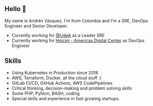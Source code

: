 ## Hello 👋

My name is Andrés Vásquez, I'm from Colombia and I'm a SRE, DevOps Engineer and Senior Developer.

* Currently working for [@UdeA](https://drai.udea.edu.co/) as a Leader SRE
* Currently working for [Holcim - Americas Digital Center](https://adc.holcim.com/) as DevOps Engineer
 
## Skills

* Using Kubernetes in Production since 2018
* AWS, Terraform, Docker, all the cloud stuff :) 
* GitLab CI/CD, GitHub Actions, AWS CodePipelines
* Critical thinking, decision-making and problem solving skills
* Some PHP, Pyhton, BASH, coding
* Special skills and experience in fast growing startups.
